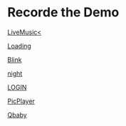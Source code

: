 <h1>Recorde the Demo</h1>

  <a  class="anchor" href="http://47.92.70.247:3333/music/">LiveMusic<</a>
  
  <a  class="anchor" href="http://inkzhou.com/PEANUT/public/loading/index.html">Loading</a>


  <a class="anchor" href="http://inkzhou.com/PEANUT/blink.html">Blink</a>


  <a class="anchor" href="http://inkzhou.com/PEANUT/public/night/index.html">night</a>

  
  <a class="anchor" href="http://inkzhou.com/PEANUT/public/login/index.html">LOGIN</a>

  
  <a class="anchor" href="http://inkzhou.com/PEANUT/public/picplayer/index.html">PicPlayer</a>

  
  <a class="anchor" href="http://inkzhou.com/PEANUT/public/Qbaby/index.html">Qbaby</a>
